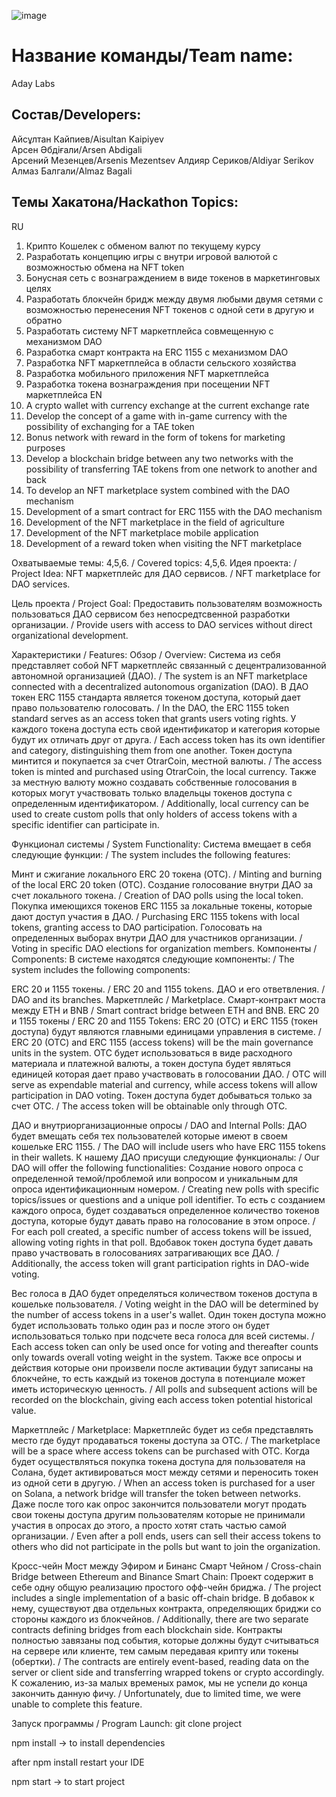 ![image](https://user-images.githubusercontent.com/74203105/174469385-36c91e10-221a-4754-9196-3add8c1ecf3e.png)


# Название команды/Team name: 
Aday Labs

## Состав/Developers:
Айсұлтан Кайпиев/Aisultan Kaipiyev	
Арсен Әбдіғали/Arsen Abdigali	
Арсений Мезенцев/Arsenis Mezentsev
Алдияр Сериков/Aldiyar Serikov
Алмаз Балгали/Almaz Bagali

## Темы Хакатона/Hackathon Topics:
RU
1. Крипто Кошелек с обменом валют по текущему курсу
2. Разработать концепцию игры с внутри игровой валютой с возможностью обмена на NFT token
3. Бонусная сеть с вознаграждением в виде токенов в маркетинговых целях
4. Разработать блокчейн бридж между двумя любыми двумя сетями с возможностью перенесения NFT токенов с одной сети в другую и обратно
5. Разработать систему NFT маркетплейса совмещенную с механизмом DAO
6. Разработка смарт контракта на ERC 1155 c механизмом DAO
7. Разработка NFT маркетплейса в области сельского хозяйства
8. Разработка мобильного приложения NFT маркетплейса
9. Разработка токена вознаграждения при посещении NFT маркетплейса
EN
1. A crypto wallet with currency exchange at the current exchange rate
2. Develop the concept of a game with in-game currency with the possibility of exchanging for a TAE token
3. Bonus network with reward in the form of tokens for marketing purposes
4. Develop a blockchain bridge between any two networks with the possibility of transferring TAE tokens from one network to another and back
5. To develop an NFT marketplace system combined with the DAO mechanism
6. Development of a smart contract for ERC 1155 with the DAO mechanism
7. Development of the NFT marketplace in the field of agriculture
8. Development of the NFT marketplace mobile application
9. Development of a reward token when visiting the NFT marketplace

Охватываемые темы: 4,5,6. / Covered topics: 4,5,6.
Идея проекта: / Project Idea:
NFT маркетплейс для ДАО сервисов. / NFT marketplace for DAO services.

Цель проекта / Project Goal:
Предоставить пользователям возможность пользоваться ДАО сервисом без непосредтсвенной разработки организации. / Provide users with access to DAO services without direct organizational development.

Характеристики / Features:
Обзор / Overview:
Система из себя представляет собой NFT маркетплейс связанный с децентрализованной автономной организацией (ДАО). / The system is an NFT marketplace connected with a decentralized autonomous organization (DAO). В ДАО токен ERC 1155 стандарта является токеном доступа, который дает право пользователю голосовать. / In the DAO, the ERC 1155 token standard serves as an access token that grants users voting rights. У каждого токена доступа есть свой идентификатор и категория которые будут их отличать друг от друга. / Each access token has its own identifier and category, distinguishing them from one another. Токен доступа минтится и покупается за счет OtrarCoin, местной валюты. / The access token is minted and purchased using OtrarCoin, the local currency. Также за местную валюту можно создавать собственные голосования в которых могут участвовать только владельцы токенов доступа с определенным идентификатором. / Additionally, local currency can be used to create custom polls that only holders of access tokens with a specific identifier can participate in.

Функционал системы / System Functionality:
Система вмещает в себя следующие функции: / The system includes the following features:

Минт и сжигание локального ERC 20 токена (OTC). / Minting and burning of the local ERC 20 token (OTC).
Создание голосование внутри ДАО за счет локального токена. / Creation of DAO polls using the local token.
Покупка имеющихся токенов ERC 1155 за локальные токены, которые дают доступ участия в ДАО. / Purchasing ERC 1155 tokens with local tokens, granting access to DAO participation.
Голосовать на определенных выборах внутри ДАО для участников организации. / Voting in specific DAO elections for organization members.
Компоненты / Components:
В системе находятся следующие компоненты: / The system includes the following components:

ERC 20 и 1155 токены. / ERC 20 and 1155 tokens.
ДАО и его ответвления. / DAO and its branches.
Маркетплейс / Marketplace.
Смарт-контракт моста между ETH и BNB / Smart contract bridge between ETH and BNB.
ERC 20 и 1155 токены / ERC 20 and 1155 Tokens:
ERC 20 (ОТС) и ERC 1155 (токен доступа) будут являются главными единицами управления в системе. / ERC 20 (OTC) and ERC 1155 (access tokens) will be the main governance units in the system. ОТС будет использоваться в виде расходного материала и платежной валюты, а токен доступа будет являться единицей которая дает право участвовать в голосовании ДАО. / OTC will serve as expendable material and currency, while access tokens will allow participation in DAO voting. Токен доступа будет добываться только за счет ОТС. / The access token will be obtainable only through OTC.

ДАО и внутриорганизационные опросы / DAO and Internal Polls:
ДАО будет вмещать себя тех пользователей которые имеют в своем кошельке ERC 1155. / The DAO will include users who have ERC 1155 tokens in their wallets. К нашему ДАО присущи следующие функционалы: / Our DAO will offer the following functionalities: Создание нового опроса с определенной темой/проблемой или вопросом и уникальным для опроса идентификационным номером. / Creating new polls with specific topics/issues or questions and a unique poll identifier. То есть с созданием каждого опроса, будет создаваться определенное количество токенов доступа, которые будут давать право на голосование в этом опросе. / For each poll created, a specific number of access tokens will be issued, allowing voting rights in that poll. Вдобавок токен доступа будет давать право участвовать в голосованиях затрагивающих все ДАО. / Additionally, the access token will grant participation rights in DAO-wide voting.

Вес голоса в ДАО будет определяться количеством токенов доступа в кошельке пользователя. / Voting weight in the DAO will be determined by the number of access tokens in a user's wallet. Один токен доступа можно будет использовать только один раз и после этого он будет использоваться только при подсчете веса голоса для всей системы. / Each access token can only be used once for voting and thereafter counts only towards overall voting weight in the system. Также все опросы и действия которые они произвели после активации будут записаны на блокчейне, то есть каждый из токенов доступа в потенциале может иметь историческую ценность. / All polls and subsequent actions will be recorded on the blockchain, giving each access token potential historical value.

Маркетплейс / Marketplace:
Маркетплейс будет из себя представлять место где будут продаваться токены доступа за ОТС. / The marketplace will be a space where access tokens can be purchased with OTC. Когда будет осуществляться покупка токена доступа для пользователя на Солана, будет активироваться мост между сетями и переносить токен из одной сети в другую. / When an access token is purchased for a user on Solana, a network bridge will transfer the token between networks. Даже после того как опрос закончится пользователи могут продать свои токены доступа другим пользователям которые не принимали участия в опросах до этого, а просто хотят стать частью самой организации. / Even after a poll ends, users can sell their access tokens to others who did not participate in the polls but want to join the organization.

Кросс-чейн Мост между Эфиром и Бинанс Смарт Чейном / Cross-chain Bridge between Ethereum and Binance Smart Chain:
Проект содержит в себе одну общую реализацию простого офф-чейн бриджа. / The project includes a single implementation of a basic off-chain bridge. В добавок к нему, существуют два отдельных контракта, определяющих бриджи со стороны каждого из блокчейнов. / Additionally, there are two separate contracts defining bridges from each blockchain side. Контракты полностью завязаны под события, которые должны будут считываться на сервере или клиенте, тем самым передавая крипту или токены (обертки). / The contracts are entirely event-based, reading data on the server or client side and transferring wrapped tokens or crypto accordingly. К сожалению, из-за малых временых рамок, мы не успели до конца закончить данную фичу. / Unfortunately, due to limited time, we were unable to complete this feature.

Запуск программы / Program Launch:
git clone project

npm install -> to install dependencies 

after npm install restart your IDE

npm start -> to start project
